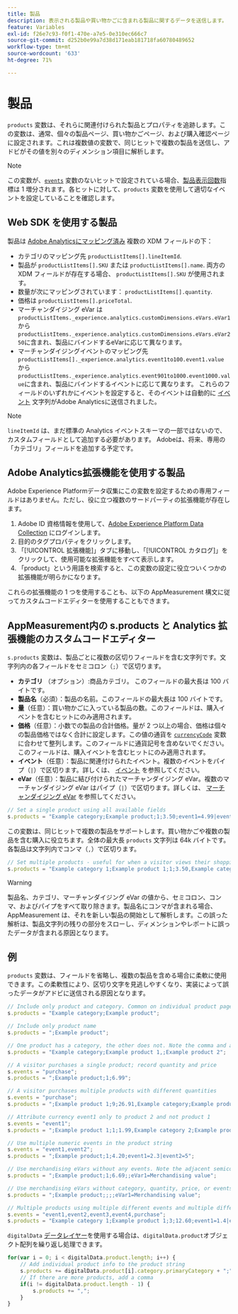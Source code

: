 ```yaml
---
title: 製品
description: 表示される製品や買い物かごに含まれる製品に関するデータを送信します。
feature: Variables
exl-id: f26e7c93-f0f1-470e-a7e5-0e310ec666c7
source-git-commit: d252b0e99a7d38d171eab181718fa60780489652
workflow-type: tm+mt
source-wordcount: '633'
ht-degree: 71%

---
```


# 製品

`products` 変数は、それらに関連付けられた製品とプロパティを追跡します。この変数は、通常、個々の製品ページ、買い物かごページ、および購入確認ページに設定されます。これは複数値の変数で、同じヒットで複数の製品を送信し、アドビがその値を別々のディメンション項目に解析します。

>[!NOTE]
>
>この変数が、[`events`](events/events-overview.md) 変数のないヒットで設定されている場合、[製品表示回数](/help/components/metrics/product-views.md)指標は 1 増分されます。各ヒットに対して、`products` 変数を使用して適切なイベントを設定していることを確認します。

## Web SDK を使用する製品

製品は [Adobe Analyticsにマッピング済み](https://experienceleague.adobe.com/docs/analytics/implementation/aep-edge/variable-mapping.html?lang=ja) 複数の XDM フィールドの下：

* カテゴリのマッピング先 `productListItems[].lineItemId`.
* 製品が `productListItems[].SKU` または `productListItems[].name`. 両方の XDM フィールドが存在する場合、 `productListItems[].SKU` が使用されます。
* 数量が次にマッピングされています： `productListItems[].quantity`.
* 価格は `productListItems[].priceTotal`.
* マーチャンダイジング eVar は `productListItems._experience.analytics.customDimensions.eVars.eVar1` から `productListItems._experience.analytics.customDimensions.eVars.eVar250`に含まれ、製品にバインドするeVarに応じて異なります。
* マーチャンダイジングイベントのマッピング先 `productListItems[]._experience.analytics.event1to100.event1.value` から `productListItems._experience.analytics.event901to1000.event1000.value`に含まれ、製品にバインドするイベントに応じて異なります。 これらのフィールドのいずれかにイベントを設定すると、そのイベントは自動的に [イベント](events/events-overview.md) 文字列がAdobe Analyticsに送信されました。

>[!NOTE]
>
>`lineItemId` は、まだ標準の Analytics イベントスキーマの一部ではないので、カスタムフィールドとして追加する必要があります。 Adobeは、将来、専用の「カテゴリ」フィールドを追加する予定です。

## Adobe Analytics拡張機能を使用する製品

Adobe Experience Platformデータ収集にこの変数を設定するための専用フィールドはありません。ただし、役に立つ複数のサードパーティの拡張機能が存在します。

1. Adobe ID 資格情報を使用して、[Adobe Experience Platform Data Collection](https://experience.adobe.com/data-collection) にログインします。
2. 目的のタグプロパティをクリックします。
3. 「[!UICONTROL 拡張機能]」タブに移動し、「[!UICONTROL カタログ]」をクリックして、使用可能な拡張機能をすべて表示します。
4. 「product」という用語を検索すると、この変数の設定に役立ついくつかの拡張機能が明らかになります。

これらの拡張機能の 1 つを使用することも、以下の AppMeasurement 構文に従ってカスタムコードエディターを使用することもできます。

## AppMeasurement内の s.products と Analytics 拡張機能のカスタムコードエディター

`s.products` 変数は、製品ごとに複数の区切りフィールドを含む文字列です。文字列内の各フィールドをセミコロン（`;`）で区切ります。

* **カテゴリ** （オプション）:商品カテゴリ。 このフィールドの最大長は 100 バイトです。
* **製品名**（必須）：製品の名前。このフィールドの最大長は 100 バイトです。
* **量**（任意）：買い物かごに入っている製品の数。このフィールドは、購入イベントを含むヒットにのみ適用されます。
* **価格**（任意）：小数での製品の合計価格。量が 2 つ以上の場合、価格は個々の製品価格ではなく合計に設定します。この値の通貨を [`currencyCode`](../config-vars/currencycode.md) 変数に合わせて整列します。このフィールドに通貨記号を含めないでください。このフィールドは、購入イベントを含むヒットにのみ適用されます。
* **イベント**（任意）：製品に関連付けられたイベント。複数のイベントをパイプ（`|`）で区切ります。詳しくは、 [イベント](events/events-overview.md) を参照してください。
* **eVar**（任意）：製品に結び付けられたマーチャンダイジング eVar。複数のマーチャンダイジング eVar はパイプ（`|`）で区切ります。詳しくは、 [マーチャンダイジング eVar](evar-merchandising.md) を参照してください。

```js
// Set a single product using all available fields
s.products = "Example category;Example product;1;3.50;event1=4.99|event2=5.99;eVar1=Example merchandising value 1|eVar2=Example merchandising value 2";
```

この変数は、同じヒットで複数の製品をサポートします。買い物かごや複数の製品を含む購入に役立ちます。全体の最大長 `products` 文字列は 64k バイトです。 各製品は文字列内でコンマ（`,`）で区切ります。

```js
// Set multiple products - useful for when a visitor views their shopping cart
s.products = "Example category 1;Example product 1;1;3.50,Example category 2;Example product 2;1;5.99";
```

>[!WARNING]
>
> 製品名、カテゴリ、マーチャンダイジング eVar の値から、セミコロン、コンマ、およびパイプをすべて取り除きます。製品名にコンマが含まれる場合、AppMeasurement は、それを新しい製品の開始として解析します。この誤った解析は、製品文字列の残りの部分をスローし、ディメンションやレポートに誤ったデータが含まれる原因となります。

## 例

`products` 変数は、フィールドを省略し、複数の製品を含める場合に柔軟に使用できます。この柔軟性により、区切り文字を見逃しやすくなり、実装によって誤ったデータがアドビに送信される原因となります。

```js
// Include only product and category. Common on individual product pages
s.products = "Example category;Example product";

// Include only product name
s.products = ";Example product";

// One product has a category, the other does not. Note the comma and adjacent semicolon to omit category
s.products = "Example category;Example product 1,;Example product 2";

// A visitor purchases a single product; record quantity and price
s.events = "purchase";
s.products = ";Example product;1;6.99";

// A visitor purchases multiple products with different quantities
s.events = "purchase";
s.products = ";Example product 1;9;26.91,Example category;Example product 2;4;9.96";

// Attribute currency event1 only to product 2 and not product 1
s.events = "event1";
s.products = ";Example product 1;1;1.99,Example category 2;Example product 2;1;2.69;event1=1.29";

// Use multiple numeric events in the product string
s.events = "event1,event2";
s.products = ";Example product;1;4.20;event1=2.3|event2=5";

// Use merchandising eVars without any events. Note the adjacent semicolons to skip events
s.products = ";Example product;1;6.69;;eVar1=Merchandising value";

// Use merchandising eVars without category, quantity, price, or events
s.products = ";Example product;;;;eVar1=Merchandising value";

// Multiple products using multiple different events and multiple different merchandising eVars
s.events = "event1,event2,event3,event4,purchase";
s.products = "Example category 1;Example product 1;3;12.60;event1=1.4|event2=9;eVar1=Merchandising value|eVar2=Another merchandising value,Example category 2;Example product 2;1;59.99;event3=6.99|event4=1;eVar3=Merchandising value 3|eVar4=Example value four";
```

`digitalData` [データレイヤー](../../prepare/data-layer.md)を使用する場合は、`digitalData.product`オブジェクト配列を繰り返し処理できます。

```js
for(var i = 0; i < digitalData.product.length; i++) {
    // Add individual product info to the product string
    s.products += digitalData.product[i].category.primaryCategory + ";" + digitalData.product[i].productInfo.productName;
    // If there are more products, add a comma
    if(i != digitalData.product.length - 1) {
        s.products += ",";
    }
}
```
